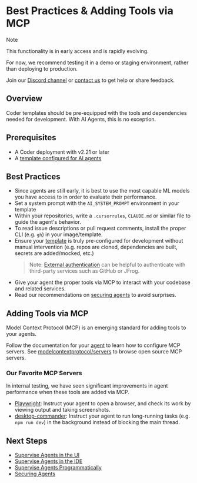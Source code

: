 # Best Practices & Adding Tools via MCP

> [!NOTE]
>
> This functionality is in early access and is rapidly evolving.
>
> For now, we recommend testing it in a demo or staging environment,
> rather than deploying to production.
>
> Join our [Discord channel](https://discord.gg/coder) or
> [contact us](https://coder.com/contact) to get help or share feedback.

## Overview

Coder templates should be pre-equipped with the tools and dependencies needed
for development. With AI Agents, this is no exception.

## Prerequisites

- A Coder deployment with v2.21 or later
- A [template configured for AI agents](./create-template.md)

## Best Practices

- Since agents are still early, it is best to use the most capable ML models you
  have access to in order to evaluate their performance.
- Set a system prompt with the `AI_SYSTEM_PROMPT` environment in your template
- Within your repositories, write a `.cursorrules`, `CLAUDE.md` or similar file
  to guide the agent's behavior.
- To read issue descriptions or pull request comments, install the proper CLI
  (e.g. `gh`) in your image/template.
- Ensure your [template](./create-template.md) is truly pre-configured for
  development without manual intervention (e.g. repos are cloned, dependencies
  are built, secrets are added/mocked, etc.)
  > Note: [External authentication](../admin/external-auth.md) can be helpful
  > to authenticate with third-party services such as GitHub or JFrog.
- Give your agent the proper tools via MCP to interact with your codebase and
  related services.
- Read our recommendations on [securing agents](./securing.md) to avoid
  surprises.

## Adding Tools via MCP

Model Context Protocol (MCP) is an emerging standard for adding tools to your
agents.

Follow the documentation for your [agent](./agents.md) to learn how to configure
MCP servers. See
[modelcontextprotocol/servers](https://github.com/modelcontextprotocol/servers)
to browse open source MCP servers.

### Our Favorite MCP Servers

In internal testing, we have seen significant improvements in agent performance
when these tools are added via MCP.

- [Playwright](https://github.com/microsoft/playwright-mcp): Instruct your agent
  to open a browser, and check its work by viewing output and taking
  screenshots.
- [desktop-commander](https://github.com/wonderwhy-er/DesktopCommanderMCP):
  Instruct your agent to run long-running tasks (e.g. `npm run dev`) in the
  background instead of blocking the main thread.

## Next Steps

- [Supervise Agents in the UI](./coder-dashboard.md)
- [Supervise Agents in the IDE](./ide-integration.md)
- [Supervise Agents Programmatically](./headless.md)
- [Securing Agents](./securing.md)
